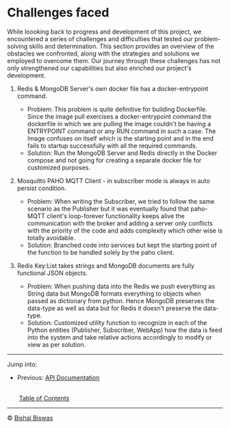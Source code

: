 # Challenges faced

While loooking back to progress and development of this project, we encountered a series of challenges and difficulties that tested our problem-solving skills and determination. This section provides an overview of the obstacles we confronted, along with the strategies and solutions we employed to overcome them. Our journey through these challenges has not only strengthened our capabilities but also enriched our project's development.

1. Redis & MongoDB Server's own docker file has a docker-entrypoint command.

    * Problem: This problem is quite definitive for building Dockerfile. Since the image pull exercises a docker-entrypoint command the dockerfile in which we are pulling the image couldn't be having a ENTRYPOINT command or any RUN command in such a case. The Image confuses on itself which is the starting point and in the end fails to startup successfully with all the required commands.
    * Solution: Run the MongoDB Server and Redis directly in the Docker compose and not going for creating a separate docker file for customized purposes.

2. Mosquitto PAHO MQTT Client - in subscriber mode is always in auto persist condition.

    * Problem: When writing the Subscriber, we tried to follow the same scenario as the Publisher but it was eventually found that paho-MQTT client's loop-forever functionality keeps alive the communication with the broker and adding a server only conflicts with the priority of the code and adds complexity which other wise is totally avoidable.
    * Solution: Branched code into services but kept the starting point of the function to be handled solely by the paho client.

3. Redis Key:List takes strings and MongoDB documents are fully functional JSON objects.

    * Problem: When pushing data into the Redis we push everything as String data but MongoDB formats everything to objects when passed as dictionary from python. Hence MongoDB preserves the data-type as well as data but for Redis it doesn't preserve the data-type.
    * Solution: Customized utility function to recognize in each of the Python entities (Publisher, Subscriber, WebApp) how the data is feed into the system and take relative actions accordingly to modify or view as per solution.

---
Jump into:

* Previous: [API Documentation](./apidoc.md)

<br>&emsp;&emsp;[Table of Contents](./docs.md)</br>

---
&copy; [Bishal Biswas](mailto:b.biswas_94587@ieee.org)
